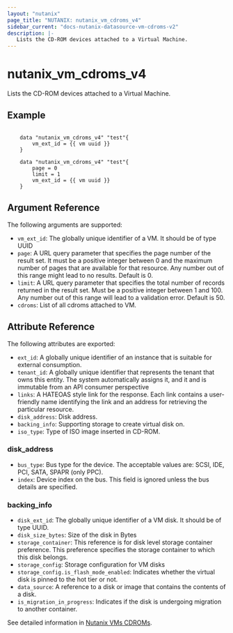 ```yaml
---
layout: "nutanix"
page_title: "NUTANIX: nutanix_vm_cdroms_v4"
sidebar_current: "docs-nutanix-datasource-vm-cdroms-v2"
description: |-
   Lists the CD-ROM devices attached to a Virtual Machine.
---
```


# nutanix_vm_cdroms_v4

Lists the CD-ROM devices attached to a Virtual Machine.

## Example

```hcl

    data "nutanix_vm_cdroms_v4" "test"{
        vm_ext_id = {{ vm uuid }}
    }

    data "nutanix_vm_cdroms_v4" "test"{
        page = 0
        limit = 1
        vm_ext_id = {{ vm uuid }}
    }
```


## Argument Reference

The following arguments are supported:

* `vm_ext_id`: The globally unique identifier of a VM. It should be of type UUID
* `page`: A URL query parameter that specifies the page number of the result set. It must be a positive integer between 0 and the maximum number of pages that are available for that resource. Any number out of this range might lead to no results. Default is 0.
* `limit`: A URL query parameter that specifies the total number of records returned in the result set. Must be a positive integer between 1 and 100. Any number out of this range will lead to a validation error. Default is 50.
* `cdroms`: List of all cdroms attached to VM.

## Attribute Reference

The following attributes are exported:

* `ext_id`: A globally unique identifier of an instance that is suitable for external consumption.
* `tenant_id`: A globally unique identifier that represents the tenant that owns this entity. The system automatically assigns it, and it and is immutable from an API consumer perspective
* `links`: A HATEOAS style link for the response. Each link contains a user-friendly name identifying the link and an address for retrieving the particular resource.
* `disk_address`: Disk address.
* `backing_info`: Supporting storage to create virtual disk on.
* `iso_type`: Type of ISO image inserted in CD-ROM. 

### disk_address
* `bus_type`: Bus type for the device. The acceptable values are: SCSI, IDE, PCI, SATA, SPAPR (only PPC).
* `index`: Device index on the bus. This field is ignored unless the bus details are specified.


### backing_info
* `disk_ext_id`: The globally unique identifier of a VM disk. It should be of type UUID.
* `disk_size_bytes`: Size of the disk in Bytes
* `storage_container`: This reference is for disk level storage container preference. This preference specifies the storage container to which this disk belongs.
* `storage_config`: Storage configuration for VM disks
* `storage_config.is_flash_mode_enabled`: Indicates whether the virtual disk is pinned to the hot tier or not.
* `data_source`: A reference to a disk or image that contains the contents of a disk.
* `is_migration_in_progress`: Indicates if the disk is undergoing migration to another container.


See detailed information in [Nutanix VMs CDROMs](https://developers.nutanix.com/api-reference?namespace=vmm&version=v4.0.b1).